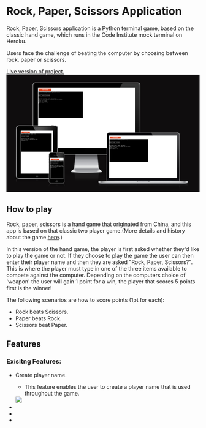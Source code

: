 # Rock, Paper, Scissors Application

<p>Rock, Paper, Scissors application is a Python terminal game, based on the classic hand game, which runs in the Code Institute mock terminal on Heroku.</p>
<p>Users face the challenge of beating the computer by choosing between rock, paper or scissors.</p>
<a href="https://rock-paper-scissors-python-app.herokuapp.com/">Live version of project.<a>
<img src="assets/readme-images/responsive.png">
  <h2>How to play</h2>
  <p>Rock, paper, scissors is a hand game that originated from China, and this app is based on that classic two player game.(More details and history about the game <a href="https://en.wikipedia.org/wiki/Rock_paper_scissors">here</a>.)</p>
  <p>In this version of the hand game, the player is first asked whether they'd like to play the game or not. If they choose to play the game the user can then enter their player name and then they are asked "Rock, Paper, Scissors?". This is where the player must type in one of the three items available to compete against the computer. Depending on the computers choice of 'weapon' the user will gain 1 point for a win, the player that scores 5 points first is the winner!</p>
  <p>The following scenarios are how to score points (1pt for each):</p>
  <ul>
    <li>Rock beats Scissors.</li>
    <li>Paper beats Rock.</li>
    <li>Scissors beat Paper.</li>
  </ul>
  
  <h2>Features</h2>
  <h3>Exisitng Features:</h3>
  <ul>
    <li>Create player name.</li>
      <ul>
        <li>This feature enables the user to create a player name that is used throughout the game.</li>
      </ul>
    <img src="assets/readme-images/">
    <li></li>
    <li></li>
    <li></li>
  </ul>
